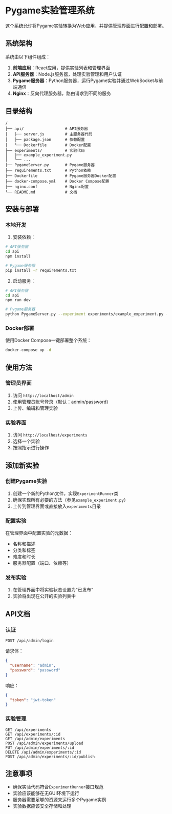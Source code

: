 # Pygame实验管理系统

这个系统允许将Pygame实验转换为Web应用，并提供管理界面进行配置和部署。

## 系统架构

系统由以下组件组成：

1. **前端应用**：React应用，提供实验列表和管理界面
2. **API服务器**：Node.js服务器，处理实验管理和用户认证
3. **Pygame服务器**：Python服务器，运行Pygame实验并通过WebSocket与前端通信
4. **Nginx**：反向代理服务器，路由请求到不同的服务

## 目录结构

```
/
├── api/                  # API服务器
│   ├── server.js         # 主服务器代码
│   ├── package.json      # 依赖配置
│   └── Dockerfile        # Docker配置
├── experiments/          # 实验代码
│   ├── example_experiment.py
│   └── ...
├── PygameServer.py       # Pygame服务器
├── requirements.txt      # Python依赖
├── Dockerfile            # Pygame服务器Docker配置
├── docker-compose.yml    # Docker Compose配置
├── nginx.conf            # Nginx配置
└── README.md             # 文档
```

## 安装与部署

### 本地开发

1. 安装依赖：

```bash
# API服务器
cd api
npm install

# Pygame服务器
pip install -r requirements.txt
```

2. 启动服务：

```bash
# API服务器
cd api
npm run dev

# Pygame服务器
python PygameServer.py --experiment experiments/example_experiment.py --port 8000
```

### Docker部署

使用Docker Compose一键部署整个系统：

```bash
docker-compose up -d
```

## 使用方法

### 管理员界面

1. 访问 `http://localhost/admin`
2. 使用管理员账号登录（默认：admin/password）
3. 上传、编辑和管理实验

### 实验界面

1. 访问 `http://localhost/experiments`
2. 选择一个实验
3. 按照指示进行操作

## 添加新实验

### 创建Pygame实验

1. 创建一个新的Python文件，实现`ExperimentRunner`类
2. 确保实现所有必要的方法（参见`example_experiment.py`）
3. 上传到管理界面或直接放入`experiments`目录

### 配置实验

在管理界面中配置实验的元数据：

- 名称和描述
- 分类和标签
- 难度和时长
- 服务器配置（端口、依赖等）

### 发布实验

1. 在管理界面中将实验状态设置为"已发布"
2. 实验将出现在公开的实验列表中

## API文档

### 认证

```
POST /api/admin/login
```

请求体：
```json
{
  "username": "admin",
  "password": "password"
}
```

响应：
```json
{
  "token": "jwt-token"
}
```

### 实验管理

```
GET /api/experiments
GET /api/experiments/:id
GET /api/admin/experiments
POST /api/admin/experiments/upload
PUT /api/admin/experiments/:id
DELETE /api/admin/experiments/:id
POST /api/admin/experiments/:id/publish
```

## 注意事项

- 确保实验代码符合`ExperimentRunner`接口规范
- 实验应该能够在无GUI环境下运行
- 服务器需要足够的资源来运行多个Pygame实例
- 实验数据应该安全存储和处理